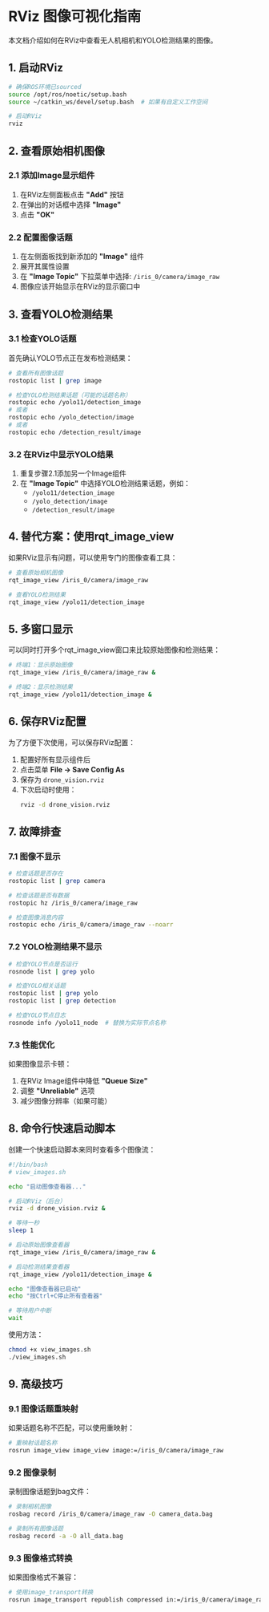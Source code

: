 # RViz 图像可视化指南

本文档介绍如何在RViz中查看无人机相机和YOLO检测结果的图像。

## 1. 启动RViz

```bash
# 确保ROS环境已sourced
source /opt/ros/noetic/setup.bash
source ~/catkin_ws/devel/setup.bash  # 如果有自定义工作空间

# 启动RViz
rviz
```

## 2. 查看原始相机图像

### 2.1 添加Image显示组件

1. 在RViz左侧面板点击 **"Add"** 按钮
2. 在弹出的对话框中选择 **"Image"**
3. 点击 **"OK"**

### 2.2 配置图像话题

1. 在左侧面板找到新添加的 **"Image"** 组件
2. 展开其属性设置
3. 在 **"Image Topic"** 下拉菜单中选择: `/iris_0/camera/image_raw`
4. 图像应该开始显示在RViz的显示窗口中

## 3. 查看YOLO检测结果

### 3.1 检查YOLO话题

首先确认YOLO节点正在发布检测结果：

```bash
# 查看所有图像话题
rostopic list | grep image

# 检查YOLO检测结果话题（可能的话题名称）
rostopic echo /yolo11/detection_image
# 或者
rostopic echo /yolo_detection/image
# 或者
rostopic echo /detection_result/image
```

### 3.2 在RViz中显示YOLO结果

1. 重复步骤2.1添加另一个Image组件
2. 在 **"Image Topic"** 中选择YOLO检测结果话题，例如：
   - `/yolo11/detection_image`
   - `/yolo_detection/image`
   - `/detection_result/image`

## 4. 替代方案：使用rqt_image_view

如果RViz显示有问题，可以使用专门的图像查看工具：

```bash
# 查看原始相机图像
rqt_image_view /iris_0/camera/image_raw

# 查看YOLO检测结果
rqt_image_view /yolo11/detection_image
```

## 5. 多窗口显示

可以同时打开多个rqt_image_view窗口来比较原始图像和检测结果：

```bash
# 终端1：显示原始图像
rqt_image_view /iris_0/camera/image_raw &

# 终端2：显示检测结果
rqt_image_view /yolo11/detection_image &
```

## 6. 保存RViz配置

为了方便下次使用，可以保存RViz配置：

1. 配置好所有显示组件后
2. 点击菜单 **File → Save Config As**
3. 保存为 `drone_vision.rviz`
4. 下次启动时使用：
   ```bash
   rviz -d drone_vision.rviz
   ```

## 7. 故障排查

### 7.1 图像不显示

```bash
# 检查话题是否存在
rostopic list | grep camera

# 检查话题是否有数据
rostopic hz /iris_0/camera/image_raw

# 检查图像消息内容
rostopic echo /iris_0/camera/image_raw --noarr
```

### 7.2 YOLO检测结果不显示

```bash
# 检查YOLO节点是否运行
rosnode list | grep yolo

# 检查YOLO相关话题
rostopic list | grep yolo
rostopic list | grep detection

# 检查YOLO节点日志
rosnode info /yolo11_node  # 替换为实际节点名称
```

### 7.3 性能优化

如果图像显示卡顿：

1. 在RViz Image组件中降低 **"Queue Size"**
2. 调整 **"Unreliable"** 选项
3. 减少图像分辨率（如果可能）

## 8. 命令行快速启动脚本

创建一个快速启动脚本来同时查看多个图像流：

```bash
#!/bin/bash
# view_images.sh

echo "启动图像查看器..."

# 启动RViz（后台）
rviz -d drone_vision.rviz &

# 等待一秒
sleep 1

# 启动原始图像查看器
rqt_image_view /iris_0/camera/image_raw &

# 启动检测结果查看器
rqt_image_view /yolo11/detection_image &

echo "图像查看器已启动"
echo "按Ctrl+C停止所有查看器"

# 等待用户中断
wait
```

使用方法：
```bash
chmod +x view_images.sh
./view_images.sh
```

## 9. 高级技巧

### 9.1 图像话题重映射

如果话题名称不匹配，可以使用重映射：

```bash
# 重映射话题名称
rosrun image_view image_view image:=/iris_0/camera/image_raw
```

### 9.2 图像录制

录制图像话题到bag文件：

```bash
# 录制相机图像
rosbag record /iris_0/camera/image_raw -O camera_data.bag

# 录制所有图像话题
rosbag record -a -O all_data.bag
```

### 9.3 图像格式转换

如果图像格式不兼容：

```bash
# 使用image_transport转换
rosrun image_transport republish compressed in:=/iris_0/camera/image_raw raw out:=/camera/image_converted
```
